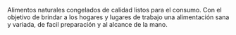 Alimentos naturales congelados de calidad listos para el consumo. Con el objetivo de brindar a los hogares y lugares de trabajo una alimentación sana y variada, de facil preparación y al alcance de la mano.
